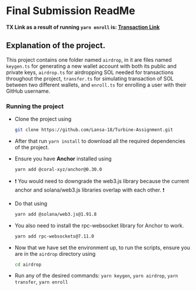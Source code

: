 # Final Submission ReadMe
**TX Link as a result of running `yarn enroll` is: [Transaction Link](https://explorer.solana.com/tx/3isz4ezCmgz4eG9SGHjqHgQS2iYniXz2rr5HST4TfmJ4o9HyhHZJ52v8Augm6pKhz1rTYD3aLv7DA3DhwWZitE2x?cluster=devnet)**

## Explanation of the project.
This project contains one folder named `airdrop`, in it are files named `keygen.ts` for generating a new wallet account with both its public and private keys, `airdrop.ts` for airdropping SOL needed for transactions throughout the project, `transfer.ts` for simulating transaction of SOL between two different wallets, and `enroll.ts` for enrolling a user with their GitHub username.

### Running the project
- Clone the project using 
    ```sh
    git clone https://github.com/Lansa-18/Turbine-Assignment.git
    ```
- After that run `yarn install` to download all the required dependencies of the project.
- Ensure you have **Anchor** installed using 
    ```sh
    yarn add @coral-xyz/anchor@0.30.0
    ```
- ❗ You would need to downgrade the web3.js library because the current anchor and solana/web3.js libraries overlap with each other. ❗
- Do that using 
    ```sh
    yarn add @solana/web3.js@1.91.8
    ```
- You also need to install the rpc-websocket library for Anchor to work.
    ```sh
    yarn add rpc-websockets@7.11.0
    ```

- Now that we have set the environment up, to run the scripts, ensure you are in the `airdrop` directory using 
    ```sh
    cd airdrop
    ```
- Run any of the desired commands: `yarn keygen`, `yarn airdrop`, `yarn transfer`, `yarn enroll`